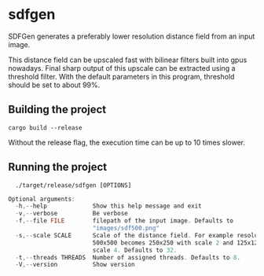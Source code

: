 # sdfgen

SDFGen generates a preferably lower resolution distance field from an input image.

This distance field can be upscaled fast with bilinear filters built into gpus nowadays.
Final sharp output of this upscale can be extracted using a threshold filter. With the default parameters in this program, threshold should be set to about 99%.

## Building the project
```console
cargo build --release
```
Without the release flag, the execution time can be up to 10 times slower.
## Running the project
```console
  ./target/release/sdfgen [OPTIONS]
```
```rust
Optional arguments:
  -h,--help             Show this help message and exit
  -v,--verbose          Be verbose
  -f,--file FILE        filepath of the input image. Defaults to
                        "images/sdf500.png"
  -s,--scale SCALE      Scale of the distance field. For example resolution
                        500x500 becomes 250x250 with scale 2 and 125x125 with
                        scale 4. Defaults to 32.
  -t,--threads THREADS  Number of assigned threads. Defaults to 8.
  -V,--version          Show version
```
<!-- Please do not edit the README.md file directly, as it is compiled from the documentation at src/main.rs -->
<!-- Instead, make the edits into the main.rs file and then run the compile_readme.sh or equivalent. -->

